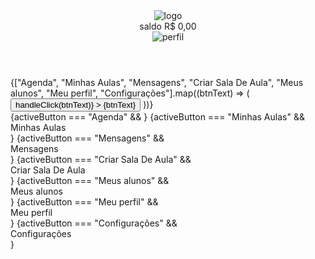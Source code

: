 <div className="container">
                <header className="header">
                    <img className="logo" src={logo} alt="logo" />
                    <div className="infoProf">
                        <div className="saldo">saldo R$ 0,00</div>
                        <img className="logo2" src={imgdoperfil} alt="perfil" />
                    </div>
                </header>
                <nav className="navegacao">
                    {["Agenda", "Minhas Aulas", "Mensagens", "Criar Sala De Aula", "Meus alunos", "Meu perfil", "Configurações"].map((btnText) => (
                        <button
                            key={btnText}
                            className={`btn1 ${activeButton === btnText ? "active" : ""}`}
                            onClick={() => handleClick(btnText)}
                        >
                            <span>{btnText}</span>
                        </button>
                    ))}
                </nav>
                <section className={`conteudo ${activeButton?.toLowerCase().replace(/\s+/g, '-')}-page`}>
                    {activeButton === "Agenda" && <Calendario />}
                    {activeButton === "Minhas Aulas" && <div>Minhas Aulas</div>}
                    {activeButton === "Mensagens" && <div>Mensagens</div>}
                    {activeButton === "Criar Sala De Aula" && <div>Criar Sala De Aula</div>}
                    {activeButton === "Meus alunos" && <div>Meus alunos</div>}
                    {activeButton === "Meu perfil" && <div>Meu perfil</div>}
                    {activeButton === "Configurações" && <div>Configurações</div>}
                </section>
            </div>
